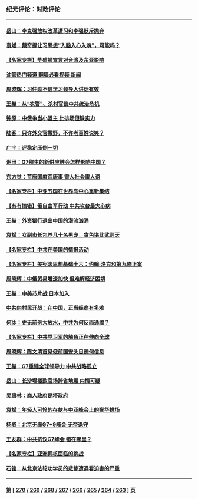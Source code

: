 ### 纪元评论：时政评论
---
#### [岳山：李克强放权改革遭习和李强贬斥抛弃](../../pages/nsc1025/n14004847.md?05280330) 
#### [袁斌：蔡奇提让习思想“入脑入心入魂”，可能吗？](../../pages/nsc1025/n14004963.md?05280330) 
#### [【名家专栏】华盛顿宣言对台湾及东亚影响](../../pages/nsc1025/n14003915.md?05280330) 
#### [油管热门频道 翻墙必看视频 新闻](ok?05280330)
#### [周晓辉：习仲勋不信学习领导人讲话有效](../../pages/nsc1025/n14004705.md?05280330) 
#### [王赫：从“农管”、杀村官谈中共统治危机](../../pages/nsc1025/n14004406.md?05280330) 
#### [钟原：中俄争当小盟主 比排场但缺实力](../../pages/nsc1025/n14004201.md?05280330) 
#### [陆客：只许外交官撒野，不许老百姓说笑？](../../pages/nsc1025/n14004227.md?05280330) 
#### [广宇：评稳定压倒一切](../../pages/nsc1025/n14004214.md?05280330) 
#### [谢田：G7催生的新供应链会怎样影响中国？](../../pages/nsc1025/n14004195.md?05280330) 
#### [东方觉：荒唐国度荒唐事 雷人社会雷人语](../../pages/nsc1025/n14004032.md?05280330) 
#### [【名家专栏】中亚五国在世界岛中心重新集结](../../pages/nsc1025/n14003917.md?05280330) 
#### [【有冇搞错】俄自由军行动 中共攻台最大心病](../../pages/nsc1025/n14003670.md?05280330) 
#### [王赫：外资银行退出中国的潜流汹涌](../../pages/nsc1025/n14003456.md?05280330) 
#### [袁斌：女副市长包养几十名男宠，贪色堪比武则天](../../pages/nsc1025/n14003483.md?05280330) 
#### [【名家专栏】中共在美国的情报活动](../../pages/nsc1025/n14001883.md?05280330) 
#### [【名家专栏】美宪法思想基础十六：约翰‧洛克和第九修正案](../../pages/nsc1025/n14001303.md?05280330) 
#### [周晓辉：中俄贸易增速加快 但难解经济困境](../../pages/nsc1025/n14003273.md?05280330) 
#### [王赫：中美芯片战 日本加入](../../pages/nsc1025/n14002790.md?05280330) 
#### [中共向村民开战：在中国，正当经商有多难](../../pages/nsc1025/n14002830.md?05280330) 
#### [何冰：史无前例大放水，中共为何反而通缩？](../../pages/nsc1025/n14002812.md?05280330) 
#### [【名家专栏】中共党卫军的触角正在伸向全球](../../pages/nsc1025/n14001977.md?05280330) 
#### [周晓辉：陈文清首见俄前国安头目透何信息](../../pages/nsc1025/n14002650.md?05280330) 
#### [王赫：G7重建全球领导力 中共战略孤立](../../pages/nsc1025/n14002330.md?05280330) 
#### [岳山：长沙塌楼致官场跨省地震 内情可疑](../../pages/nsc1025/n14002193.md?05280330) 
#### [吴惠林：商人政府是坏政府](../../pages/nsc1025/n14002461.md?05280330) 
#### [袁斌：年轻人可怜的存款与中亚峰会上的奢华排场](../../pages/nsc1025/n14002361.md?05280330) 
#### [杨威：北京无缘G7+9峰会 无奈退守](../../pages/nsc1025/n14002147.md?05280330) 
#### [王友群：中共抗议G7峰会 错在哪里？](../../pages/nsc1025/n14002058.md?05280330) 
#### [【名家专栏】亚洲拥核面临的挑战](../../pages/nsc1025/n14000325.md?05280330) 
#### [石铭：从北京法轮功学员的悲惨遭遇看迫害的严重](../../pages/nsc1025/n14002160.md?05280330) 

---
#### 第 [ [270](./270.md?05280330) / [269](./269.md?05280330) / [268](./268.md?05280330) / [267](./267.md?05280330) / [266](./266.md?05280330) / [265](./265.md?05280330) / [264](./264.md?05280330) / [263](./263.md?05280330) ] 页
